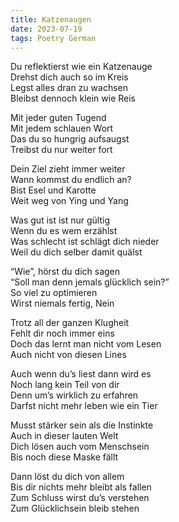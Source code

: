 ```yaml
---
title: Katzenaugen
date: 2023-07-19
tags: Poetry German
---
```


Du reflektierst wie ein Katzenauge <br>
Drehst dich auch so im Kreis <br>
Legst alles dran zu wachsen <br>
Bleibst dennoch klein wie Reis <br>

Mit jeder guten Tugend <br>
Mit jedem schlauen Wort <br>
Das du so hungrig aufsaugst <br>
Treibst du nur weiter fort <br>

Dein Ziel zieht immer weiter <br>
Wann kommst du endlich an? <br>
Bist Esel und Karotte <br>
Weit weg von Ying und Yang <br>

Was gut ist ist nur gültig <br>
Wenn du es wem erzählst <br>
Was schlecht ist schlägt dich nieder <br>
Weil du dich selber damit quälst <br>

“Wie”, hörst du dich sagen <br>
“Soll man denn jemals glücklich sein?” <br>
So viel zu optimieren <br>
Wirst niemals fertig, Nein <br>

Trotz all der ganzen Klugheit <br>
Fehlt dir noch immer eins <br>
Doch das lernt man nicht vom Lesen <br>
Auch nicht von diesen Lines <br>

Auch wenn du’s liest dann wird es <br>
Noch lang kein Teil von dir <br>
Denn um’s wirklich zu erfahren <br>
Darfst nicht mehr leben wie ein Tier <br>

Musst stärker sein als die Instinkte <br>
Auch in dieser lauten Welt <br>
Dich lösen auch vom Menschsein <br>
Bis noch diese Maske fällt <br>

Dann löst du dich von allem <br>
Bis dir nichts mehr bleibt als fallen <br>
Zum Schluss wirst du’s verstehen <br>
Zum Glücklichsein bleib stehen <br>
